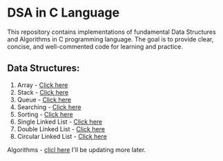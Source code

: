 # DSA in C Language
This repository contains implementations of fundamental Data Structures and Algorithms in C programming language. The goal is to provide clear, concise, and well-commented code for learning and practice.

## Data Structures:

1. Array - [Click here](https://github.com/SaumyaSarkhel/C-DSA/tree/main/Array%20Operation)
2. Stack - [Click here](https://github.com/SaumyaSarkhel/C-DSA/tree/main/Stack)
3. Queue - [Click here](https://github.com/SaumyaSarkhel/C-DSA/tree/main/Queue)
4. Searching - [Click here](https://github.com/SaumyaSarkhel/C-DSA/tree/main/Searching)
5. Sorting - [Click here](https://github.com/SaumyaSarkhel/C-DSA/tree/main/Sorting)
6. Single Linked List - [Click here](https://github.com/SaumyaSarkhel/C-DSA/tree/main/Single%20Linked%20list)
7. Double Linked List - [Click here](https://github.com/SaumyaSarkhel/C-DSA/tree/main/Double%20Linked%20list)
8. Circular Linked List - [Click here](https://github.com/SaumyaSarkhel/C-DSA/tree/main/Circular%20Linked%20list)

Algorithms - [clicl here](https://github.com/Saumya-sarkhel/C-DSA/tree/main/Algorithm)
I'll be updating more later. 

